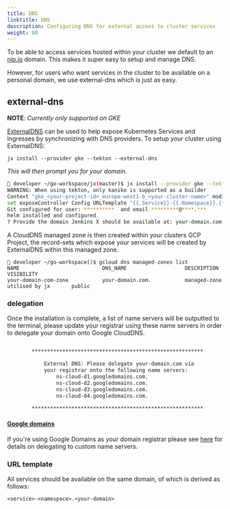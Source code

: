 ```yaml
---
title: DNS
linktitle: DNS
description: Configuring DNS for external access to cluster services
weight: 80
---
```


To be able to access services hosted within your cluster we default to an [nip.io](https://nip.io/) domain. This makes it super easy to setup and manage DNS.

However, for users who want services in the cluster to be available on a personal domain, we use external-dns which is just as easy.

## external-dns
**NOTE**: *Currently only supported on GKE*

[ExternalDNS](https://github.com/kubernetes-incubator/external-dns) can be used to help expose Kubernetes Services and Ingresses by synchronizing with DNS providers. To setup your cluster using ExternalDNS:

```
jx install --provider gke --tekton --external-dns
```

*This will then prompt you for your domain.*

```bash
🙅 developer ~/go-workspace/jx(master)$ jx install --provider gke --tekton --external-dns
WARNING: When using tekton, only kaniko is supported as a builder
Context "gke_<your-project-id>_europe-west1-b_<your-cluster-name>" modified.
set exposeController Config URLTemplate "{{.Service}}-{{.Namespace}}.{{.Domain}}"
Git configured for user: **********  and email *********@****.***
helm installed and configured
? Provide the domain Jenkins X should be available at: your-domain.com
```

A CloudDNS managed zone is then created within your clusters GCP Project, the record-sets which expose your services will be created by ExternalDNS within this managed zone.

```
🙅 developer ~/go-workspace()$ gcloud dns managed-zones list
NAME                           DNS_NAME                   DESCRIPTION                       VISIBILITY
your-domain-com-zone           your-domain.com.           managed-zone utilised by jx       public
```

### delegation

Once the installation is complete, a list of name servers will be outputted to the terminal, please update your registrar using these name servers in order to delegate your domain onto Google CloudDNS.

```bash

        ********************************************************

            External DNS: Please delegate your-domain.com via
            your registrar onto the following name servers:
                ns-cloud-d1.googledomains.com.
                ns-cloud-d2.googledomains.com.
                ns-cloud-d3.googledomains.com.
                ns-cloud-d4.googledomains.com.

        ********************************************************

```

#### [Google domains](https://domains.google)

If you're using Google Domains as your domain registrar please see [here](https://support.google.com/domains/answer/3290309?hl=en-GB&ref_topic=9018335) for details on delegating to custom name servers.

### URL template

All services should be available on the same domain, of which is derived as follows:

```
<service>-<namespace>.<your-domain>
```
